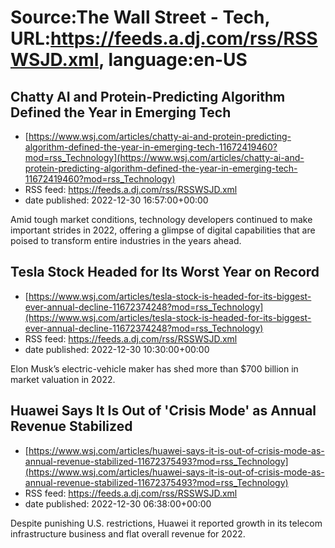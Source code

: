 # Source:The Wall Street - Tech, URL:https://feeds.a.dj.com/rss/RSSWSJD.xml, language:en-US

## Chatty AI and Protein-Predicting Algorithm Defined the Year in Emerging Tech
 - [https://www.wsj.com/articles/chatty-ai-and-protein-predicting-algorithm-defined-the-year-in-emerging-tech-11672419460?mod=rss_Technology](https://www.wsj.com/articles/chatty-ai-and-protein-predicting-algorithm-defined-the-year-in-emerging-tech-11672419460?mod=rss_Technology)
 - RSS feed: https://feeds.a.dj.com/rss/RSSWSJD.xml
 - date published: 2022-12-30 16:57:00+00:00

Amid tough market conditions, technology developers continued to make important strides in 2022, offering a glimpse of digital capabilities that are poised to transform entire industries in the years ahead.

## Tesla Stock Headed for Its Worst Year on Record
 - [https://www.wsj.com/articles/tesla-stock-is-headed-for-its-biggest-ever-annual-decline-11672374248?mod=rss_Technology](https://www.wsj.com/articles/tesla-stock-is-headed-for-its-biggest-ever-annual-decline-11672374248?mod=rss_Technology)
 - RSS feed: https://feeds.a.dj.com/rss/RSSWSJD.xml
 - date published: 2022-12-30 10:30:00+00:00

Elon Musk’s electric-vehicle maker has shed more than $700 billion in market valuation in 2022.

## Huawei Says It Is Out of 'Crisis Mode' as Annual Revenue Stabilized
 - [https://www.wsj.com/articles/huawei-says-it-is-out-of-crisis-mode-as-annual-revenue-stabilized-11672375493?mod=rss_Technology](https://www.wsj.com/articles/huawei-says-it-is-out-of-crisis-mode-as-annual-revenue-stabilized-11672375493?mod=rss_Technology)
 - RSS feed: https://feeds.a.dj.com/rss/RSSWSJD.xml
 - date published: 2022-12-30 06:38:00+00:00

Despite punishing U.S. restrictions, Huawei it reported growth in its telecom infrastructure business and flat overall revenue for 2022.

